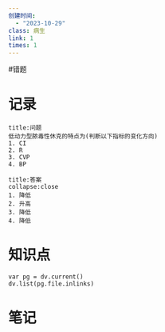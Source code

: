 ```yaml
---
创建时间:
  - "2023-10-29"
class: 病生
link: 1
times: 1
---
```

#错题


记录
==
```ad-question
title:问题
低动力型脓毒性休克的特点为(判断以下指标的变化方向)
1. CI
2. R
3. CVP
4. BP
```

```ad-note
title:答案
collapse:close
1. 降低
2. 升高
3. 降低
4. 降低
```

知识点
==
```dataviewjs
var pg = dv.current()
dv.list(pg.file.inlinks)
```

笔记
==